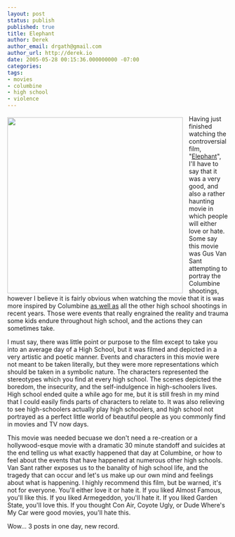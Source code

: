 ```yaml
---
layout: post
status: publish
published: true
title: Elephant
author: Derek
author_email: drgath@gmail.com
author_url: http://derek.io
date: 2005-05-28 00:15:36.000000000 -07:00
categories:
tags:
- movies
- columbine
- high school
- violence
---
```


<div style="float:left"><img src="http://i.imgur.com/Wpsaba9.jpg" height="400" style="margin-right:1em; padding-top:5px;"></div>

Having just finished watching the controversial film, "[Elephant](http://www.imdb.com/title/tt0363589/")", I'll have to say that it was a very good, and also a rather haunting movie in which people will either love or hate.  Some say this movie was Gus Van Sant attempting to portray the Columbine shootings, however I believe it is fairly obvious when watching the movie that it is was more inspired by Columbine <u>as well as</u> all the other high school shootings in recent years.   Those were events that really engrained the reality and trauma some kids endure throughout high school, and the actions they can sometimes take.

I must say, there was little point or purpose to the film except to take you into an average day of a High School, but it was filmed and depicted in a very artistic and poetic manner.  Events and characters in this movie were not meant to be taken literally, but they were more representations which should be taken in a symbolic nature.  The characters represented the stereotypes which you find at every high school.  The scenes depicted the boredom, the insecurity, and the self-indulgence in high-schoolers lives.  High school ended quite a while ago for me, but it is still fresh in my mind that I could easily finds parts of characters to relate to.  It was also relieving to see high-schoolers actually play high schoolers, and high school not portrayed as a perfect little world of beautiful people as you commonly find in movies and TV now days.

This movie was needed becuase we don't need a re-creation or a hollywood-esque movie with a dramatic 30 minute standoff and suicides at the end telling us what exactly happened that day at Columbine, or how to feel about the events that have happened at numerous other high schools.  Van Sant rather exposes us to the banality of high school life, and the tragedy that can occur and let's us make up our own mind and feelings about what is happening.  I highly recommend this film, but be warned, it's not for everyone.  You'll either love it or hate it.  If you liked Almost Famous, you'll like this.  If you liked Armegeddon, you'll hate it.  If you liked Garden State, you'll love this.  If you thought Con Air, Coyote Ugly, or Dude Where's My Car were good movies, you'll hate this.

Wow... 3 posts in one day, new record.
